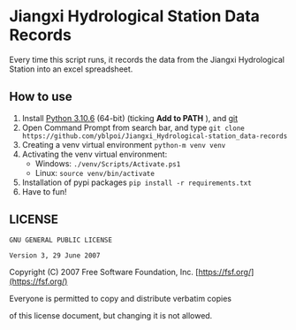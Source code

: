 # Jiangxi Hydrological Station Data Records

Every time this script runs, it records the data from the Jiangxi Hydrological Station into an excel spreadsheet.

## How to use

1. Install [Python 3.10.6](https://www.python.org/ftp/python/3.10.6/python-3.10.6-amd64.exe) (64-bit) (ticking  **Add to PATH** ), and [git](https://github.com/git-for-windows/git/releases/download/v2.39.2.windows.1/Git-2.39.2-64-bit.exe)
2. Open Command Prompt from search bar, and type `git clone https://github.com/yblpoi/Jiangxi_Hydrological-station_data-records`
3. Creating a venv virtual environment `python-m venv venv`
4. Activating the venv virtual environment:
   * Windows:	`./venv/Scripts/Activate.ps1`
   * Linux:		`source venv/bin/activate`
5. Installation of pypi packages `pip install -r requirements.txt`
6. Have to fun!

## LICENSE

    GNU GENERAL PUBLIC LICENSE

    Version 3, 29 June 2007

 Copyright (C) 2007 Free Software Foundation, Inc. [https://fsf.org/](https://fsf.org/)

 Everyone is permitted to copy and distribute verbatim copies

 of this license document, but changing it is not allowed.
